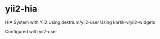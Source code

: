 # yii2-hia
HIA System with Yii2
Using dektrium/yii2-user
Using kartik-v/yii2-widgets

Configured with yii2-user

